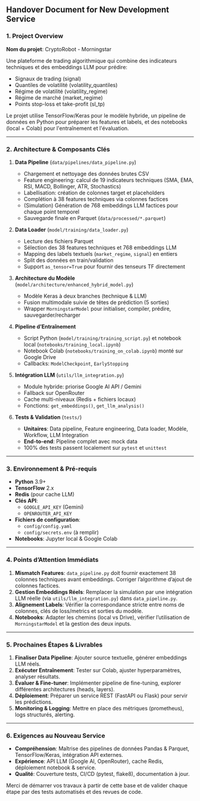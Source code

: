 ## Handover Document for New Development Service

### 1. Project Overview
**Nom du projet**: CryptoRobot - Morningstar

Une plateforme de trading algorithmique qui combine des indicateurs techniques et des embeddings LLM pour prédire:
- Signaux de trading (signal)
- Quantiles de volatilité (volatility_quantiles)
- Régime de volatilité (volatility_regime)
- Régime de marché (market_regime)
- Points stop-loss et take-profit (sl_tp)

Le projet utilise TensorFlow/Keras pour le modèle hybride, un pipeline de données en Python pour préparer les features et labels, et des notebooks (local + Colab) pour l'entraînement et l'évaluation.

---

### 2. Architecture & Composants Clés

1. **Data Pipeline** (`data/pipelines/data_pipeline.py`)
   - Chargement et nettoyage des données brutes CSV
   - Feature engineering: calcul de 19 indicateurs techniques (SMA, EMA, RSI, MACD, Bollinger, ATR, Stochastics)
   - Labellisation: création de colonnes target et placeholders
   - Complétion à 38 features techniques via colonnes factices
   - (Simulation) Génération de 768 embeddings LLM factices pour chaque point temporel
   - Sauvegarde finale en Parquet (`data/processed/*.parquet`)

2. **Data Loader** (`model/training/data_loader.py`)
   - Lecture des fichiers Parquet
   - Sélection des 38 features techniques et 768 embeddings LLM
   - Mapping des labels textuels (`market_regime`, `signal`) en entiers
   - Split des données en train/validation
   - Support `as_tensor=True` pour fournir des tenseurs TF directement

3. **Architecture du Modèle** (`model/architecture/enhanced_hybrid_model.py`)
   - Modèle Keras à deux branches (technique & LLM)
   - Fusion multimodale suivie de têtes de prédiction (5 sorties)
   - Wrapper `MorningstarModel` pour initialiser, compiler, prédire, sauvegarder/recharger

4. **Pipeline d’Entraînement**
   - Script Python (`model/training/training_script.py`) et notebook local (`notebooks/training_local.ipynb`)
   - Notebook Colab (`notebooks/training_on_colab.ipynb`) monté sur Google Drive
   - Callbacks: `ModelCheckpoint`, `EarlyStopping`

5. **Intégration LLM** (`utils/llm_integration.py`)
   - Module hybride: priorise Google AI API / Gemini
   - Fallback sur OpenRouter
   - Cache multi-niveaux (Redis + fichiers locaux)
   - Fonctions: `get_embeddings()`, `get_llm_analysis()`

6. **Tests & Validation** (`tests/`)
   - **Unitaires**: Data pipeline, Feature engineering, Data loader, Modèle, Workflow, LLM Integration
   - **End-to-end**: Pipeline complet avec mock data
   - 100% des tests passent localement sur `pytest` et `unittest`

---

### 3. Environnement & Pré-requis

- **Python** 3.9+
- **TensorFlow** 2.x
- **Redis** (pour cache LLM)
- **Clés API**:
  - `GOOGLE_API_KEY` (Gemini)
  - `OPENROUTER_API_KEY`
- **Fichiers de configuration**:
  - `config/config.yaml`
  - `config/secrets.env` (à remplir)
- **Notebooks**: Jupyter local & Google Colab

---

### 4. Points d’Attention Immédiats

1. **Mismatch Features**: `data_pipeline.py` doit fournir exactement 38 colonnes techniques avant embeddings. Corriger l’algorithme d’ajout de colonnes factices.
2. **Gestion Embeddings Réels**: Remplacer la simulation par une intégration LLM réelle (via `utils/llm_integration.py`) dans `data_pipeline.py`.
3. **Alignement Labels**: Vérifier la correspondance stricte entre noms de colonnes, clés de loss/metrics et sorties du modèle.
4. **Notebooks**: Adapter les chemins (local vs Drive), vérifier l’utilisation de `MorningstarModel` et la gestion des deux inputs.

---

### 5. Prochaines Étapes & Livrables

1. **Finaliser Data Pipeline**: Ajouter source textuelle, générer embeddings LLM réels.
2. **Exécuter Entraînement**: Tester sur Colab, ajuster hyperparamètres, analyser résultats.
3. **Évaluer & Fine-tuner**: Implémenter pipeline de fine-tuning, explorer différentes architectures (heads, layers).
4. **Déploiement**: Préparer un service REST (FastAPI ou Flask) pour servir les prédictions.
5. **Monitoring & Logging**: Mettre en place des métriques (prometheus), logs structurés, alerting.

---

### 6. Exigences au Nouveau Service

- **Compréhension**: Maîtrise des pipelines de données Pandas & Parquet, TensorFlow/Keras, intégration API externes.
- **Expérience**: API LLM (Google AI, OpenRouter), cache Redis, déploiement notebook & service.
- **Qualité**: Couverture tests, CI/CD (pytest, flake8), documentation à jour.

Merci de démarrer vos travaux à partir de cette base et de valider chaque étape par des tests automatisés et des revues de code.

